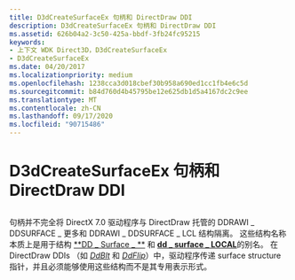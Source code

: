 ```yaml
---
title: D3dCreateSurfaceEx 句柄和 DirectDraw DDI
description: D3dCreateSurfaceEx 句柄和 DirectDraw DDI
ms.assetid: 626b04a2-3c50-425a-bbdf-3fb24fc95215
keywords:
- 上下文 WDK Direct3D，D3dCreateSurfaceEx
- D3dCreateSurfaceEx
ms.date: 04/20/2017
ms.localizationpriority: medium
ms.openlocfilehash: 1238cca3d018cbef30b958a690ed1cc1fb4e6c5d
ms.sourcegitcommit: b84d760d4b45795be12e625db1d5a4167dc2c9ee
ms.translationtype: MT
ms.contentlocale: zh-CN
ms.lasthandoff: 09/17/2020
ms.locfileid: "90715486"
---
```

# <a name="d3dcreatesurfaceex-handles-and-directdraw-ddis"></a>D3dCreateSurfaceEx 句柄和 DirectDraw DDI


## <span id="ddk_d3dcreatesurfaceex_handles_and_directdraw_ddis_gg"></span><span id="DDK_D3DCREATESURFACEEX_HANDLES_AND_DIRECTDRAW_DDIS_GG"></span>


句柄并不完全将 DirectX 7.0 驱动程序与 DirectDraw 托管的 DDRAWI \_ DDSURFACE \_ 更多和 DDRAWI \_ DDSURFACE \_ LCL 结构隔离。 这些结构名称本质上是用于结构 [**DD \_ Surface \_ **](/windows/win32/api/ddrawint/ns-ddrawint-_dd_surface_more) 和 [**dd \_ surface \_ LOCAL**](/windows/win32/api/ddrawint/ns-ddrawint-_dd_surface_local)的别名。 在 DirectDraw DDIs （如 [*DdBlt*](/windows/win32/api/ddrawint/nc-ddrawint-pdd_surfcb_blt) 和 [*DdFlip*](/windows/win32/api/ddrawint/nc-ddrawint-pdd_surfcb_flip)）中，驱动程序传递 surface structure 指针，并且必须能够使用这些结构而不是其专用表示形式。

 

